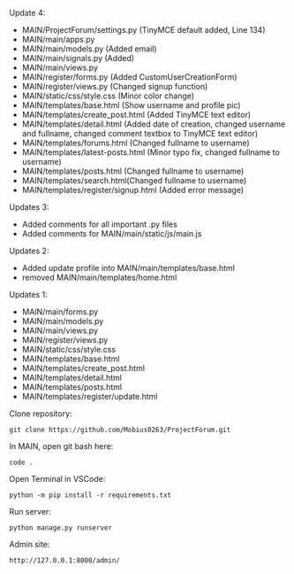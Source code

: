 Update 4:
- MAIN/ProjectForum/settings.py (TinyMCE default added, Line 134)
- MAIN/main/apps.py
- MAIN/main/models.py (Added email)
- MAIN/main/signals.py (Added)
- MAIN/main/views.py
- MAIN/register/forms.py (Added CustomUserCreationForm)
- MAIN/register/views.py (Changed signup function)
- MAIN/static/css/style.css (Minor color change)
- MAIN/templates/base.html (Show username and profile pic)
- MAIN/templates/create_post.html (Added TinyMCE text editor)
- MAIN/templates/detail.html (Added date of creation, changed username and fullname, changed comment textbox to TinyMCE text editor)
- MAIN/templates/forums.html (Changed fullname to username)
- MAIN/templates/latest-posts.html (Minor typo fix, changed fullname to username)
- MAIN/templates/posts.html (Changed fullname to username)
- MAIN/templates/search.html(Changed fullname to username)
- MAIN/templates/register/signup.html (Added error message)

Updates 3:
- Added comments for all important .py files
- Added comments for MAIN/main/static/js/main.js

Updates 2:
- Added update profile into MAIN/main/templates/base.html
- removed MAIN/main/templates/home.html

Updates 1:
- MAIN/main/forms.py
- MAIN/main/models.py
- MAIN/main/views.py
- MAIN/register/views.py
- MAIN/static/css/style.css
- MAIN/templates/base.html
- MAIN/templates/create_post.html
- MAIN/templates/detail.html
- MAIN/templates/posts.html
- MAIN/templates/register/update.html

Clone repository:
```
git clone https://github.com/Mobius0263/ProjectForum.git
```

In MAIN, open git bash here:
```
code .
```

Open Terminal in VSCode:
```
python -m pip install -r requirements.txt
```

Run server:
```
python manage.py runserver
```

Admin site:
```
http://127.0.0.1:8000/admin/
```
